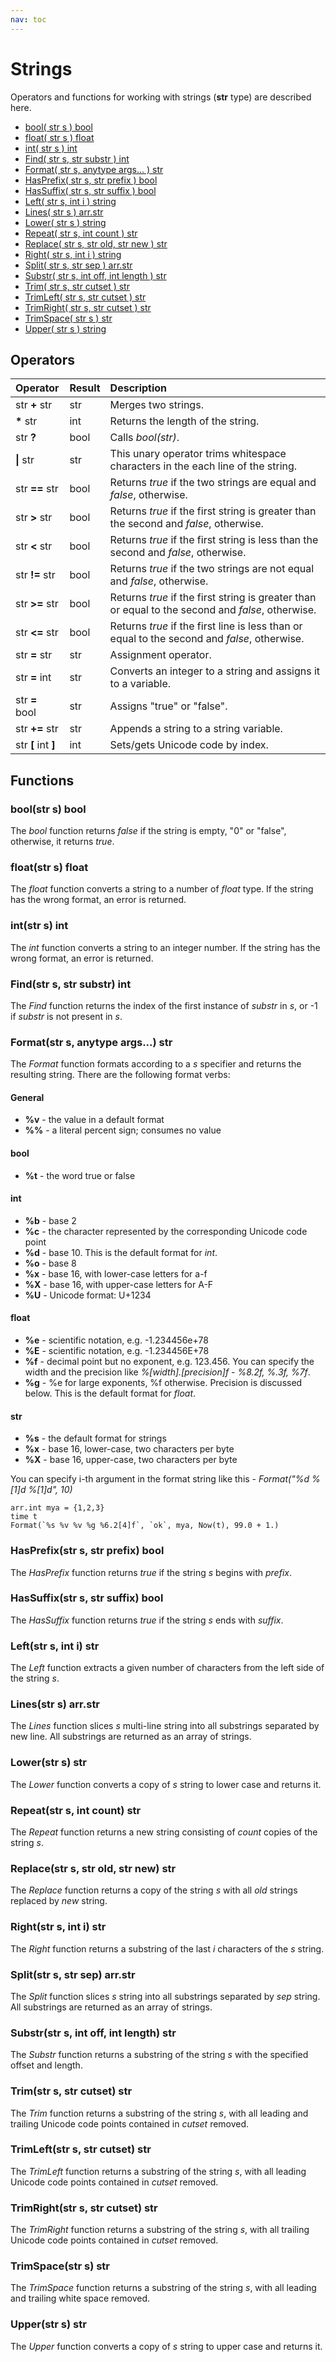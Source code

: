 ```yaml
---
nav: toc
---
```


# Strings

Operators and functions for working with strings \(**str** type\) are described here.

* [bool\( str s \) bool](string.md#bool-str-s-bool)
* [float\( str s \) float](string.md#float-str-s-float)
* [int\( str s \) int](string.md#int-str-s-int)
* [Find\( str s, str substr \) int](string.md#find-str-s-str-substr-int)
* [Format\( str s, anytype args... \) str](string.md#format-str-s-anytype-args-str)
* [HasPrefix\( str s, str prefix \) bool](string.md#hasprefix-str-s-str-prefix-bool)
* [HasSuffix\( str s, str suffix \) bool](string.md#hassuffix-str-s-str-suffix-bool)
* [Left\( str s, int i \) string](string.md#left-str-s-int-i-str)
* [Lines\( str s \) arr.str](string.md#lines-str-s-arrstr)
* [Lower\( str s \) string](string.md#lower-str-s-str)
* [Repeat\( str s, int count \) str](string.md#repeat-str-s-int-count-str)
* [Replace\( str s, str old, str new \) str](string.md#replace-str-s-str-old-str-new-str)
* [Right\( str s, int i \) string](string.md#right-str-s-int-i-str)
* [Split\( str s, str sep \) arr.str](string.md#split-str-s-str-sep-arrstr)
* [Substr\( str s, int off, int length \) str](string.md#substr-str-s-int-off-int-length-str)
* [Trim\( str s, str cutset \) str](string.md#trim-str-s-str-cutset-str)
* [TrimLeft\( str s, str cutset \) str](string.md#trimleft-str-s-str-cutset-str)
* [TrimRight\( str s, str cutset \) str](string.md#trimright-str-s-str-cutset-str)
* [TrimSpace\( str s \) str](string.md#trimspace-str-s-str)
* [Upper\( str s \) string](string.md#upper-str-s-str)

## Operators

| Operator | Result | Description |
| :--- | :--- | :--- |
| str **+** str | str | Merges two strings. |
| **\*** str | int | Returns the length of the string. |
| str **?** | bool | Calls *bool(str)*. |
| **\|** str | str | This unary operator trims whitespace characters in the each line of the string. |
| str **==** str | bool | Returns _true_ if the two strings are equal and _false_, otherwise. |
| str **&gt;** str | bool | Returns _true_ if the first string is greater than the second and _false_, otherwise. |
| str **&lt;** str | bool | Returns _true_ if the first string is less than the second and _false_, otherwise. |
| str **!=** str | bool | Returns _true_ if the two strings are not equal and _false_, otherwise. |
| str **&gt;=** str | bool | Returns _true_ if the first string is greater than or equal to the second and _false_, otherwise. |
| str **&lt;=** str | bool | Returns _true_ if the first line is less than or equal to the second and _false_, otherwise. |
| str **=** str | str | Assignment operator. |
| str **=** int | str | Converts an integer to a string and assigns it to a variable. |
| str **=** bool | str | Assigns "true" or "false". |
| str **+=** str | str | Appends a string to a string variable. |
| str **\[** int **\]** | int | Sets/gets Unicode code by index. |

## Functions

### bool\(str s\) bool

The _bool_ function returns _false_ if the string is empty, "0" or "false", otherwise, it returns _true_.

### float\(str s\) float

The _float_ function converts a string to a number of _float_ type. If the string has the wrong format, an error is returned.

### int\(str s\) int

The _int_ function converts a string to an integer number. If the string has the wrong format, an error is returned.

### Find\(str s, str substr\) int

The _Find_ function returns the index of the first instance of _substr_ in _s_, or -1 if _substr_ is not present in _s_.

### Format\(str s, anytype args...\) str

The _Format_ function formats according to a _s_ specifier and returns the resulting string. There are the following format verbs:

#### General

* **%v** - the value in a default format
* **%%** - a literal percent sign; consumes no value

#### bool

* **%t** -    the word true or false

#### int

* **%b** - base 2
* **%c** - the character represented by the corresponding Unicode code point
* **%d** - base 10. This is the default format for _int_.
* **%o** - base 8
* **%x** - base 16, with lower-case letters for a-f
* **%X** - base 16, with upper-case letters for A-F
* **%U** - Unicode format: U+1234

#### float

* **%e** - scientific notation, e.g. -1.234456e+78
* **%E** - scientific notation, e.g. -1.234456E+78
* **%f** - decimal point but no exponent, e.g. 123.456. You can specify the width and the precision like _%\[width\].\[precision\]f_ - _%8.2f, %.3f, %7f_.
* **%g** - %e for large exponents, %f otherwise. Precision is discussed below. This is the default format for _float_.

#### str

* **%s** - the default format for strings
* **%x** - base 16, lower-case, two characters per byte
* **%X** - base 16, upper-case, two characters per byte

You can specify i-th argument in the format string like this - _Format\("%d %\[1\]d %\[1\]d", 10\)_

```text
arr.int mya = {1,2,3}
time t
Format(`%s %v %v %g %6.2[4]f`, `ok`, mya, Now(t), 99.0 + 1.)
```

### HasPrefix\(str s, str prefix\) bool

The _HasPrefix_ function returns _true_ if the string _s_ begins with _prefix_.

### HasSuffix\(str s, str suffix\) bool

The _HasSuffix_ function returns _true_ if the string _s_ ends with _suffix_.

### Left\(str s, int i\) str

The _Left_ function extracts a given number of characters from the left side of the string _s_.

### Lines\(str s\) arr.str

The _Lines_ function slices _s_ multi-line string into all substrings separated by new line. All substrings are returned as an array of strings.

### Lower\(str s\) str

The _Lower_ function converts a copy of _s_ string to lower case and returns it.

### Repeat\(str s, int count\) str

The _Repeat_ function returns a new string consisting of _count_ copies of the string _s_.

### Replace\(str s, str old, str new\) str

The _Replace_ function returns a copy of the string _s_ with all _old_ strings replaced by _new_ string.

### Right\(str s, int i\) str

The _Right_ function returns a substring of the last _i_ characters of the _s_ string.

### Split\(str s, str sep\) arr.str

The _Split_ function slices _s_ string into all substrings separated by _sep_ string. All substrings are returned as an array of strings.

### Substr\(str s, int off, int length\) str

The _Substr_ function returns a substring of the string _s_ with the specified offset and length.

### Trim\(str s, str cutset\) str

The _Trim_ function returns a substring of the string _s_, with all leading and trailing Unicode code points contained in _cutset_ removed.

### TrimLeft\(str s, str cutset\) str

The _TrimLeft_ function returns a substring of the string _s_, with all leading Unicode code points contained in _cutset_ removed.

### TrimRight\(str s, str cutset\) str

The _TrimRight_ function returns a substring of the string _s_, with all trailing Unicode code points contained in _cutset_ removed.

### TrimSpace\(str s\) str

The _TrimSpace_ function returns a substring of the string _s_, with all leading and trailing white space removed.

### Upper\(str s\) str

The _Upper_ function converts a copy of _s_ string to upper case and returns it.


